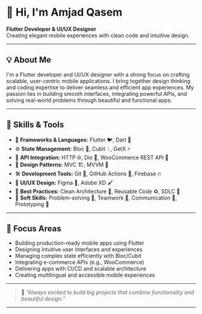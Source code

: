 # 👋 Hi, I'm Amjad Qasem

**Flutter Developer & UI/UX Designer**  
Creating elegant mobile experiences with clean code and intuitive design.

---

## 💡 About Me

I'm a Flutter developer and UI/UX designer with a strong focus on crafting scalable, user-centric mobile applications. I bring together design thinking and coding expertise to deliver seamless and efficient app experiences. My passion lies in building smooth interfaces, integrating powerful APIs, and solving real-world problems through beautiful and functional apps.

---

## 🧠 Skills & Tools

- 🧱 **Frameworks & Languages:** Flutter 🐦, Dart 🎯  
- ⚙️ **State Management:** Bloc 🧠, Cubit 💡, GetX ⚡  
- 🔌 **API Integration:** HTTP 🌐, Dio 🚀, WooCommerce REST API 🛒  
- 🧩 **Design Patterns:** MVC 🏗️, MVVM 🧬  
- 🛠️ **Development Tools:** Git 🧾, GitHub Actions 🤖, Firebase 🔥  
- 🎨 **UI/UX Design:** Figma 🎨, Adobe XD 🖌️  
- 🧼 **Best Practices:** Clean Architecture 🧹, Reusable Code ♻️, SDLC 🔄  
- 🤝 **Soft Skills:** Problem-solving 🧠, Teamwork 🤝, Communication 📢, Prototyping 🧪  

---

## 📌 Focus Areas

- Building production-ready mobile apps using Flutter  
- Designing intuitive user interfaces and experiences  
- Managing complex state efficiently with Bloc/Cubit  
- Integrating e-commerce APIs (e.g., WooCommerce)  
- Delivering apps with CI/CD and scalable architecture  
- Creating multilingual and accessible mobile experiences  

---

> 💬 *“Always excited to build big projects that combine functionality and beautiful design.”*

---
